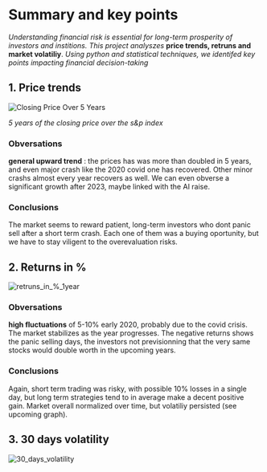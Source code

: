 # Summary and key points
*Understanding financial risk is essential for long-term prosperity of investors and institions. This project analyszes* **price trends, retruns and market volatiliy**. *Using python and statistical techniques, we identifed key points impacting financial decision-taking*



## 1. Price trends
![Closing Price Over 5 Years](https://raw.githubusercontent.com/rhettoria/-market-risk-analytics-/main/graphs/close_price_5years.png)

*5 years of the closing price over the s&p index*
### Obversations
**general upward trend** : the prices has was more than doubled in 5 years, and even major crash like the 2020 covid one has recovered. Other minor crashs almost every year recovers as well. We can even obverse a significant growth after 2023, maybe linked with the AI raise. 

### Conclusions 
The market seems to reward patient, long-term investors who dont panic sell after a short term crash. Each one of them was a buying oportunity, but we have to stay viligent to the overevaluation risks. 

## 2. Returns in %
![retruns_in_%_1year](https://github.com/user-attachments/assets/e1301ebf-19d8-4ced-af43-06a474bb36e3)

### Obversations
**high fluctuations** of 5-10% early 2020, probably due to the covid crisis. The market stabilizes as the year progresses. The negative returns shows the panic selling days, the investors not previsionning that the very same stocks would double worth in the upcoming years. 

### Conclusions 
Again, short term trading was risky, with possible 10% losses in a single day, but long term strategies tend to in average make a decent positive gain. Market overall normalized over time, but volatiliy persisted (see upcoming graph).


## 3. 30 days volatility

![30_days_volatility](https://github.com/user-attachments/assets/0dfec711-6888-4a6e-aeff-33dbcf909dd8)

